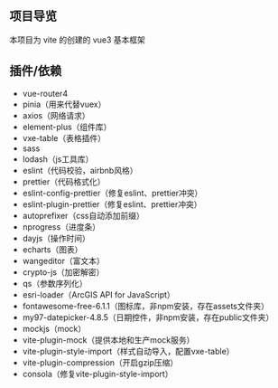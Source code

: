 ## 项目导览
本项目为 vite 的创建的 vue3 基本框架

## 插件/依赖

- vue-router4
- pinia（用来代替vuex）
- axios（网络请求）
- element-plus（组件库）
- vxe-table（表格插件）
- sass 
- lodash（js工具库）
- eslint（代码校验，airbnb风格）
- prettier（代码格式化）
- eslint-config-prettier（修复eslint、prettier冲突）
- eslint-plugin-prettier（修复eslint、prettier冲突）
- autoprefixer（css自动添加前缀）
- nprogress（进度条）
- dayjs（操作时间）
- echarts（图表）
- wangeditor（富文本）
- crypto-js（加密解密）
- qs（参数序列化）
- esri-loader（ArcGIS API for JavaScript）
- fontawesome-free-6.1.1（图标库，非npm安装，存在assets文件夹）
- my97-datepicker-4.8.5（日期控件，非npm安装，存在public文件夹）
- mockjs（mock）
- vite-plugin-mock（提供本地和生产mock服务）
- vite-plugin-style-import（样式自动导入，配置vxe-table）
- vite-plugin-compression（开启gzip压缩）
- consola（修复vite-plugin-style-import）
